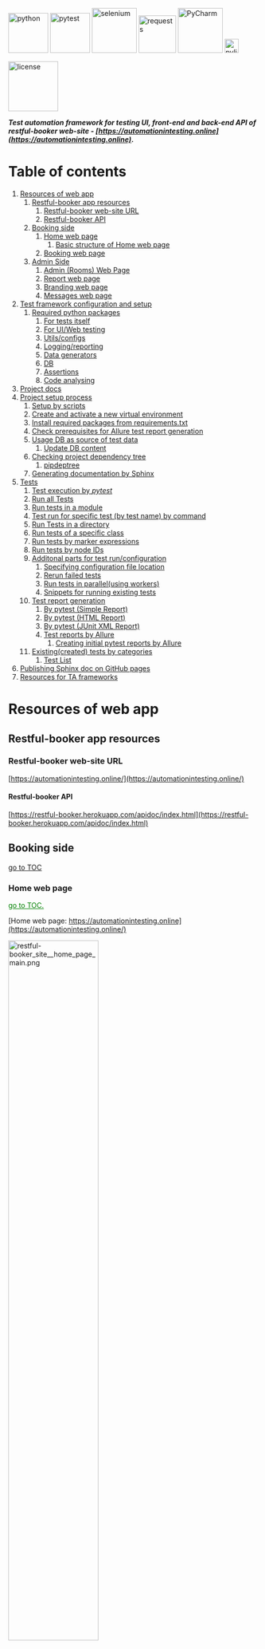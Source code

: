 <!-- Header Section -->
<p align="left">
  <img alt="python" src="https://img.shields.io/badge/python-3670A0?style=for-the-badge&logo=python&logoColor=ffdd54" width="80"/>
  <img alt="pytest" src="https://img.shields.io/badge/py-test-blue?logo=pytest" width="80"/>
  <img alt="selenium" src="https://img.shields.io/badge/-selenium-%43B02A?style=for-the-badge&logo=selenium&logoColor=white" width="90"/>
  <img alt="requests" src="https://img.shields.io/badge/-requests-%43B02A?style=for-the-badge&logo=requests&logoColor=white" width="75"/>
  <img alt="PyCharm" src="https://img.shields.io/badge/pycharm-143?style=for-the-badge&logo=pycharm&logoColor=black&color=black&labelColor=green" width="90"/>
  <img alt="pylint" src="https://raw.githubusercontent.com/pylint-dev/pylint/main/doc/logo.png" width="28"/>
</p>
<p>
  <img alt="license" src="https://img.shields.io/badge/license-MIT-yellow?style=for-the-badge" width="100"/>
</p>


**_Test automation framework for testing UI, front-end and  back-end API of restful-booker web-site - [https://automationintesting.online](https://automationintesting.online)_.**

# Table of contents <div id="toc"></div>
1. [Resources of web app](#resources-of-web-app)
   1. [Restful-booker app resources](#restful-booker-app-resources)
      1. [Restful-booker web-site URL](#restful-booker-web-site-url)
      2. [Restful-booker API](#restful-booker-api)
   2. [Booking side](#booking-side)
      1. [Home web page](#home-web-page)
         1. [Basic structure of Home web page](#basic-structure-of-home-web-page)
      2. [Booking web page](#booking-web-page)
   3. [Admin Side](#admin-side)
      1. [Admin (Rooms) Web Page](#admin-rooms-web-page)
      2. [Report web page](#report-web-page)
      3. [Branding web page](#branding-web-page)
      4. [Messages web page](#messages-web-page)
2. [Test framework configuration and setup](#test-framework-configuration-and-setup)
   1. [Required python packages](#required-python-packages)
      1. [For tests itself](#for-tests-itself)
      2. [For UI/Web testing](#for-uiweb-testing)
      3. [Utils/configs](#utilsconfigs)
      4. [Logging/reporting](#loggingreporting)
      5. [Data generators](#data-generators)
      6. [DB](#db)
      7. [Assertions](#assertions)
      8. [Code analysing](#code-analysing)
3. [Project docs](#project-docs) 
4. [Project setup process](#project-setup-process)
   1. [Setup by scripts](#1-setup-by-scripts) 
   2. [Create and activate a new virtual environment](#2-create-and-activate-a-new-virtual-environment)
   3. [Install required packages from requirements.txt](#3-install-required-packages-from-requirementstxt)
   4. [Check prerequisites for Allure test report generation](#4-check-prerequisites-for-allure-test-report-generation)
   5. [Usage DB as source of test data](#5-usage-db-as-source-of-test-data)
      1.  [Update DB content](#1-update-db-content)
   6. [Checking project dependency tree](#6-checking-project-dependency-tree)
      1. [pipdeptree](#pipdeptree)
   6. [Generating documentation by Sphinx](#generating-documentation-by-sphinx) 
5. [Tests](#tests) 
   1.  [Test execution by _pytest_](#test-execution-by-_pytest_)
      1. [Run all Tests](#run-all-tests)
      2. [Run tests in a module](#run-tests-in-a-module)
      3. [Test run for specific test (by test name) by command](#test-run-for-specific-test-by-test-name-by-command)
      4. [ Run Tests in a directory](#run-tests-in-a-directory)
      6. [Run tests of a specific class](#run-tests-of-a-specific-class)
      7. [Run tests by marker expressions](#run-tests-by-marker-expressions)
      5. [Run tests by node IDs](#run-tests-by-node-ids)
      8. [Additonal parts for test run/configuration](#additional-parts-for-test-runconfiguration)
         1. [Specifying configuration file location](#specifying-configuration-file-location)
         2. [Rerun failed tests](#rerun-failed-tests)
         3. [Run tests in parallel(using workers)](#run-tests-in-parallelusing-workers)
         4. [Snippets for running existing tests](#snippets-for-running-existing-tests)
      9. [Test report generation](#test-report-generation)
         1. [By pytest (Simple Report)](#by-pytest-simple-report)
         2. [By pytest (HTML Report)](#by-pytest-html-report)
         3. [By pytest (JUnit XML Report)](#by-pytest-junit-xml-report)
         4. [Test reports by Allure](#test-reports-by-allure)
            1. [Creating initial pytest reports by Allure](#creating-initial-pytest-reports-by-allure-)
   2. [Existing(created) tests by categories](#existingcreated-tests-by-categories)
      1. [Test List](#test-list)
6. [Publishing Sphinx doc on GitHub pages](#publishing-sphinx-doc-on-github-pages)
7. [Resources for TA frameworks](#resources-for-ta-frameworks)


# Resources of web app
## Restful-booker app resources

### Restful-booker web-site URL
[https://automationintesting.online/](https://automationintesting.online/)

#### Restful-booker API
[https://restful-booker.herokuapp.com/apidoc/index.html](https://restful-booker.herokuapp.com/apidoc/index.html)

## Booking side

[go to TOC](#table-of-contents)

### Home web page

<a href="#toc" style="color: green;">go to TOC.</a>

[Home web page: https://automationintesting.online](https://automationintesting.online/)

<img src="../../project_related_data\pic\restful-booker_site__home_page_main.png" alt="restful-booker_site__home_page_main.png" style="width:60%;">

#### Basic structure of home web page

    ```
        logo(picture)
            welcome_text
        rooms_section
            room_section
                hotel_picture
                hotel_room_description
                    hotel_room_description_header
                        hotel_room_type
                        hotel_room_wheelchair_option
                    hotel_room_description_title
                    hotel_room_options
                        hotel_room_option_wifi
                        hotel_room_option_refreshments
                        hotel_room_option_tv
                        hotel_room_option_safe
                        hotel_room_option_radio
                        hotel_room_option_views
                    hotel_room_booking_button
                booker_contact_form
                    name_input_form
                    email_input_form
                    phone_input_form
                    subject_input_form
                    message_input_form
                    submit_button_on_contact_form
                    alert_booker_form
                hotel_contact_details_field
                map_picture
                footer_panel
                    site_owner_info
                    cookie_policy_link
                    privacy_policy_link
                    admin_panel_link
    ```

## Booking web page

<a href="#toc" style="color: green;">go to TOC.</a>

[Booking web page: https://automationintesting.online](https://automationintesting.online/)

Same URL as for Home page but with additional components on the page

<img src="../../project_related_data\pic\restful-booker_site__book_this_room_page.png" alt="restful-booker_site__home_page_main.png" style="width:60%;">

## Admin side

### Admin (Rooms) web page

<a href="#toc" style="color: green;">go to TOC.</a>

[Home web page: https://automationintesting.online/#/admin/](https://automationintesting.online/#/admin/)

<img src="../../project_related_data\pic\restful-booker_site__admin-room_page.png" alt="restful-booker_site__admin-room_page.png" style="width:70%;">

### Report web page

<a href="#toc" style="color: green;">go to TOC.</a>

[Report web page: https://automationintesting.online/#/admin/report](https://automationintesting.online/#/admin/)

<img src="../../project_related_data\pic\restful-booker_site__report_page.png" alt="restful-booker_site__report_page.png" style="width:70%;">

### Branding web page

<a href="#toc" style="color: green;">go to TOC.</a>

[Branding web page: https://automationintesting.online/#/admin/branding](https://automationintesting.online/#/admin/)

<img src="../../project_related_data\pic\restful-booker_site__branding_page.png" alt="restful-booker_site__branding_page.png" style="width:70%;">

### Messages web page

<a href="#toc" style="color: green;">go to TOC.</a>

[Messages web page: https://automationintesting.online/#/admin/messages](https://automationintesting.online/#/admin/messages)

<img src="../../project_related_data\pic\restful-booker_site__messages_page.png" alt="restful-booker_site__messages_page.png" style="width:70%;">

# Test framework configuration and setup

## Required python packages

<a href="#toc" style="color: green;">go to TOC.</a>

In this project used 'pip-tools' and approach to use high-level dependency tree. Main required packages presented in `requirements.in`. All used Python packages for the current project are generates in `requirements.txt`

Below is the list of main packages with references

### For tests itself

<a href="#toc" style="color: green;">go to TOC.</a>
* **pytest**
    * pypi.org docs: [https://pypi.org/project/pytest/](https://pypi.org/project/pytest/)
    * related info: [https://docs.pytest.org/en/latest/](https://docs.pytest.org/en/latest/) 
    ```bash
    pip install pytest
    ```

* **hypothesis**
    * pypi.org docs: [https://pypi.org/project/hypothesis/](https://pypi.org/project/hypothesis/)
    * related info: [https://hypothesis.works/](https://hypothesis.works/)
    ```bash
    pip install hypothesis
    ```

### For ui/web testing

[go to TOC](#toc)

* **selenium**
    * pypi.org docs: [https://pypi.org/project/selenium/](https://pypi.org/project/selenium/)
    * related info: [https://selenium-python.readthedocs.io/](https://selenium-python.readthedocs.io/) 
    ```bash
    pip install selenium
    ```

* **webdriver-manager**
    * pypi.org docs: [https://pypi.org/project/webdriver-manager/](https://pypi.org/project/webdriver-manager/)
    * related info: [https://github.com/bonigarcia/webdrivermanager](https://github.com/bonigarcia/webdrivermanager) 
    ```
    pip install webdriver-manager
    ```

### Utils/configs

[go to TOC](#toc)

* **mypy**
    * pypi.org docs: [https://pypi.org/project/mypy/](https://pypi.org/project/mypy/)
    * related info: [https://mypy-lang.org/](https://mypy-lang.org/)
    ```bash
    pip install mypy
    ```

* **python-dotenv**
    * pypi.org docs: [https://pypi.org/project/dotenv/](https://pypi.org/project/dotenv/)
    * related info: [https://www.dotenv.org/docs/languages/python](https://www.dotenv.org/docs/languages/python)
    ```bash
    pip install python-dotenv
    ```

* **pyyaml**
    * pypi.org docs: [https://pypi.org/project/PyYAML/](https://pypi.org/project/PyYAML/)
    * related info: [https://pyyaml.org/](https://pyyaml.org/)
    ```bash
    pip install pyyaml
    ```

* **configParser**
    * pypi.org docs: [https://pypi.org/project/configparser/](https://pypi.org/project/configparser/)
    * related info: [https://docs.python.org/3/library/configparser.html](https://docs.python.org/3/library/configparser.html)
    ```bash
    pip install configparser
    ```

* **openpyxl**
    * pypi.org docs: [https://pypi.org/project/openpyxl/](https://pypi.org/project/openpyxl/)
    * related info: [https://openpyxl.readthedocs.io/en/stable/](https://openpyxl.readthedocs.io/en/stable/)
    ```bash
    pip install openpyxl
    ```

* **pyreverse**
    * pypi.org docs: [https://pypi.org/project/pyreverse/](https://pypi.org/project/pyreverse/)
    * related info:  [https://pylint.readthedocs.io/en/latest/pyreverse.html](https://pylint.readthedocs.io/en/latest/pyreverse.html) 
  
    Pyreverse has now been integrated to pylint : [http://pypi.python.org/pypi/pylint/](http://pypi.python.org/pypi/pylint/)
    

* **pipdeptree**
    * pypi.org docs: [https://pypi.org/project/pipdeptree/](https://pypi.org/project/pipdeptree/)
    * related info: [https://github.com/tox-dev/pipdeptree](https://github.com/tox-dev/pipdeptree)
    
    ```bash
    pip install pipdeptree
    ```

* **invoke**

    Invoke is a Python (2.7 and 3.4+) library for managing shell-oriented subprocesses and organizing executable Python code into CLI-invokable tasks. It draws inspiration from various sources (make/rake, Fabric 1.x, etc) to arrive at a powerful & clean feature set.
    * pypi.org docs: https://pypi.org/project/invoke/
    * related info: https://www.pyinvoke.org/
    
    ```bash
    pip install invoke
    ```
  
* **tox**

  tox aims to automate and standardize testing in Python. It is part of a larger vision of easing the packaging, testing and release process of Python software (alongside pytest and devpi).
  
    * pypi.org docs: https://pypi.org/project/tox/
    * related info: https://tox.wiki/en/latest/?badge=latest
    
    ```bash
    pip install tox
    ```

### Logging/reporting

* **allure**
    * pypi.org docs: [https://pypi.org/project/allure-pytest/](https://pypi.org/project/allure-pytest/)
    * related info: [https://allurereport.org/docs/pytest/](https://allurereport.org/docs/pytest/)
    ```bash
    pip install allure-pytest
    ```

* **pytest-html**
    * pypi.org docs: [https://pypi.org/project/pytest-html/](https://pypi.org/project/pytest-html/)
    * related info: [https://pytest-html.readthedocs.io/en/latest/](https://pytest-html.readthedocs.io/en/latest/)
    ```bash
    pip install pytest-html
    ```

* **loguru**
    * pypi.org docs: [https://pypi.org/project/loguru/](https://pypi.org/project/loguru/)
    * related info: [https://loguru.readthedocs.io/](https://loguru.readthedocs.io/) 
    ```bash
    pip install loguru
    ```

### Data generators

[go to TOC](#toc)

* **wonderwords**
    * pypi.org docs: [https://pypi.org/project/wonderwords/](https://pypi.org/project/wonderwords/)
    * related info: [https://loguru.readthedocs.io/](https://loguru.readthedocs.io/)
    ```bash
    pip install wonderwords
    ```

* **Faker**
    * pypi.org docs: [https://pypi.org/project/Faker/](https://pypi.org/project/Faker/)
    * related info: [http://faker.rtfd.org/](http://faker.rtfd.org/)
    ```bash
    pip install Faker
    ```

### DB
* **mysql-connector-python**
    * pypi.org docs: [https://pypi.org/project/mysql-connector-python/](https://pypi.org/project/mysql-connector-python/)
    * related info: [https://dev.mysql.com/doc/connector-python/en/](https://dev.mysql.com/doc/connector-python/en/)
    ```bash
    pip install mysql-connector-python
    ```

### Assertions

[go to TOC](#toc)

* **PyHamcrest**
    * pypi.org docs: [https://pypi.org/project/PyHamcrest/](https://pypi.org/project/PyHamcrest/)
    * related info: [https://pyhamcrest.readthedocs.io/](https://pyhamcrest.readthedocs.io/)
    ```bash
    pip install PyHamcrest
    ```

* **regex**
    * pypi.org docs: [https://pypi.org/project/regex/](https://pypi.org/project/regex/)
    * related info: [https://github.com/mrabarnett/mrab-regex](https://github.com/mrabarnett/mrab-regex)
    ```bash
    pip install regex
    ```

### Code analysing

* **pylint**
    * pypi.org docs: [https://pypi.org/project/pylint/](https://pypi.org/project/pylint/)
    * related info: [https://github.com/pylint-dev/pylint](https://github.com/pylint-dev/pylint)
    ```bash
    pip install pylint
    ```
    
    Generate a default configuration file for the Pylint code analyzer by 
    ```bash
    pylint --generate-rcfile > pylint.rc
    ```

# Project docs
This project contains generated documentation by Sphinx
All documentation you can find  by opening [index.html](docs/build/index.html) in the browser or check [ta_framework_ui_api.pdf](docs/pdf_docs/ta_framework_ui_api.pdf)
Sphinx setup and generating process described [here](#generating-documentation-by-sphinx)

# Project setup process
<a href="#toc" style="color: green;">go to TOC.</a>

## 1. Setup by scripts
By default, you can use file: 
1. `setup_env.bat` for Windows-based machine or 
2. `setup_env.sh` UNIX-based
for validating python version, installing all packages required for running current project.
Otherwise, you can manually install everything using described steps below or fix some issues that appears while project was configured via scripted file.  

## 2. Create and activate a new virtual environment:
<a href="#toc" style="color: green;">go to TOC.</a>

- **_Create virtual environment._**\
  Script below is creating environment with name 'env'.\
  If you want to create environment with unique name, please replace the env name using your env name in script\
  _python -m {here_is_your_venv_name} ../env_

  Working script for creating venv with name 'venv' is below:
    ```
    python -m venv ../env
    ```
  
  then activate it
    * for unix-based
  ```
  source ../venv/bin/activate
  ```
    * for windows
  ```
  .\.venv\Scripts\Activate
  ```

  If you like to have different name for the environment
  ```
  python -m venv {venv_for_project}   
  ```

  and then

  ```
  source {venv_for_project}/Scripts/activate
  ```

**_For deactivating created env use command_**
*
    ```shell
    deactivate
    ```


## 3. Install required packages from requirements.txt
<a href="#toc" style="color: green;">go to TOC.</a>

```shell
pip install -r requirements.txt
```

If **_requirements.txt_** file is missing request, or you have different configuration of the project after installation, please check generate new  _requirements.txt_ file using command 

```shell
pip-compile requirements.in
```
Created `requirements.txt` file will have all dependency for the project.

In case if you are using 'pip-tools' do next steps, 
1. check `requirements.in` content for preventing conflicts with existing(venv/global) configurations. 
2. compile requirements.txt by

```shell
pip-compile requirements.in
```

3. install dependencies by

```shell
pip install -r requirements.txt  
```

## 4. Check prerequisites for Allure test report generation

<a href="#toc" style="color: green;">go to TOC.</a>

1. Check your system on installed and available :
   * JAVA
     ```shell
     java -version
     ```

   * Node.js
     ```shell
     node -v
     ```

     If programs are missing install them using info below

2. Install Java 3
    * Download Java 3 [HERE](https://nodejs.org/en/download/package-manager)

3. Install Node.js
    * Download Node.js [HERE](https://nodejs.org/en/download/package-manager)

4. In command prompt, run the below command
    ```shell
    npm install -g allure-commandline

5. Add _npm_ and _allure-commandline_ to system path
    ```shell
    %AppData\Roaming\npm
    ```
    %AppData\Roaming\npm\node_modules\allure-commandline\bin
   
6. Check that system can have access to allure by
    ```shell
    allure --version
    ```

7. Install allure-pytest
    ```shell
   pip install allure-pytest
    ```
   or from your IDE

## 5. Usage DB as source of test data

<a href="#toc" style="color: green;">go to TOC.</a>

In case if your test data is stored in DB or external files, check the project configuration and adjust test data
manually.

### 1. Update DB content

<a href="#toc" style="color: green;">go to TOC.</a>

If you are using data from DB generate data based on your testing model or paste it manually
preferable to use pip install mysql-connector-python
 
 
## 6. Checking project dependency tree
### pipdeptree
Basic Dependency Tree
```shell
pipdeptree
```
Dependency Tree in JSON Format
```shell
pipdeptree --json
```
Dependency Tree with Outdated Packages
```shell
pipdeptree --outdated
```
Dependency Tree for a Specific Package
```shell
pipdeptree -p <package_name>
```
Generate a Text Report and Save to File
```shell
pipdeptree > resources/project_dependencies.txt
```
Visualize Dependency Tree with Graphviz first install graphviz:
```shell
pip install graphviz
```
then generate a graphical representation:
```shell
pipdeptree --graph-output png > resources/project_dependencies.png
```
## Documentation

## Pydocstyle
To check your code for missing docstrings for current project selected pydocstyle.

```bash
pydocstyle core
````
### 3. **Check an Entire Directory**

To check all Python files in a specific directory, you can run:

bash
`pydocstyle path/to/your_directory/`

### 4. **Check with Specific Conventions**

You can specify the docstring conventions you want to enforce using the `--convention` flag. The available conventions are:

- `google`
- `numpy`
- `pep257`

For example, to check using the Google style:

bash
`pydocstyle --convention=google path/to/your_directory/`

### 5. **Ignore Specific Errors**

If you want to ignore certain error codes, you can use the `--ignore` option followed by the error codes (comma-separated). For example, to ignore error code D103 (missing docstring in public function):

bash
`pydocstyle --ignore=D103 path/to/your_directory/`

### 6. **Output Format**

You can change the output format using the `--format` option. The default format is a simple text output, but you can change it to `json` for easier parsing:

bash
`pydocstyle --format=json path/to/your_directory/`

### 7. **Verbose Mode**

To see more detailed output, you can run `pydocstyle` in verbose mode:

bash
`pydocstyle --verbose path/to/your_directory/`

### 8. **Checking a Specific File or Line**

You can check a specific line in a file by appending the line number to the file path. For example, to check line 42 of `your_file.py`:

bash
`pydocstyle path/to/your_file.py:42`

### 9. **Show Available Error Codes**

To see a list of all available error codes and their meanings, use the `--help` option:

bash
`pydocstyle --help`

### Summary of Commands

- **Check a specific file**:
    
    ```bash
    pydocstyle path/to/your_file.py
    ```
    
- **Check an entire directory**:
    
    ```bash
    pydocstyle path/to/your_directory/
    ```
    
- **Specify conventions**:
    
    ```bash
    pydocstyle --convention=google path/to/your_directory/
    ```
    
- **Ignore specific errors**:
    
    ```bash
    pydocstyle --ignore=D103 path/to/your_directory/
    ```
    
- **Output in JSON format**:
    
    ```bash
    pydocstyle --format=json path/to/your_directory/
    ```

### Generating documentation by Sphinx
1. Install Sphinx in your project environment:

```bash
pip install sphinx
```

2. Set Up Sphinx in Your Project
	**!!! IMPORTANT** 
    For more convenient usage of project structure to better create separate folder where will be stored all documentation and related Sphinx config files and folder. \
    For this project was created new folder `docs` and from that place all Sphinx related command should be executed.
    After navigation to the `docs` directory, run:
    ```bash
    sphinx-quickstart
    ```
This command will guide you through setting up Sphinx by asking several configuration questions.

Typical responses:
* **Separate source and build directories**: Yes
* **Project name**: [Your project name]
* **Author name**: [Your name]
* **Project version**: [Your project version]
* **Project language**: [en]

    This will generate\
        1. `source/` directory with a default `conf.py` file for configuration and some starter `.rst` (reStructuredText) files.\
        2.  `build/` directory (will be empty). It's default directory that will have all project related data if you will not use any different name for collecting generated Sphinx docs (pdf, html... etc).  
          It can be deleted or renamed if you want to have separate places for different types of generated docs. For this project will be generated documentation in HTML and PDF formats. Below you will find scripts and instructions for generating documents in PDF and HTML format using different Sphinx extensions. 
        3. make.bat - default script file for generating docs on Windows OS
        4. Makefile - default script file for generating docs on UNIX base OS


3. Configure conf.py
Edit the generated [conf.py](docs/source/conf.py) file located in the source/ directory to customize your documentation. Key configurations to include:

	* **_Extensions_**: Enable useful Sphinx extensions, such as autodoc for auto-generating documentation from your Python docstrings:

    ```python
    extensions = [
        'sphinx.ext.autodoc',
        'sphinx.ext.napoleon',  # For Google-style or NumPy-style docstrings
    ]
    ```
* **_Paths_**: Set the path for your Python modules to be included in the docs:

    ```python
    import os
    import sys
    sys.path.insert(0, os.path.abspath('../..'))
    ```
* **_HTML Theme_**: You can set the theme for your HTML documentation (default is alabaster):
    ```python
    html_theme = 'sphinx_rtd_theme'  # Example: ReadTheDocs theme
    ```
* **Source file suffix***: Define which file extensions to look for:

    ```python
    source_suffix = ['.rst', '.md']
    ```
4. Install related to chosen Sphinx extensions packages. 
   1. For 'sphinx_rtd_theme' theme execute

       ```bash
       pip install sphinx_rtd_theme
       ```
   2. For 'myst_parser' theme execute

       ```bash
       pip install myst_parser
       ```

   3. For 'rst2pdf' theme execute

       ```bash
       pip install rst2pdf
       ```


4. Document Your Code.

5. Generate reStructuredText (.rst) Files
To automatically generate `.rst` files from your Python code, use sphinx-apidoc. 
This will generate a `source/` directory with .rst files that describe your modules and classes:

    ```bash
    sphinx-apidoc -o source/ path/to/your/module
    ```
   **!!! IMPORTANT**\
   For the current project all Sphinx documentation is stored in `docs` folder and script below should be executed from the project root folder

    ```bash
    sphinx-apidoc -o docs/source .
    ```

6. Build HTML Documentation

    **!!! IMPORTANT**\
    **For the current project script below should be executed from the project root folder.**\
    Once your `.rst` files are in place and `conf.py` is configured, you can build the HTML documentation:
    
   * on Windows OS 
     ```bash
     sphinx-build -b html docs/source/ docs/html_docs/
     ```
     where **_html_docs_** - custom defined name for storing generated html docs.
    
       If errors appears after generating docs try to clear the cached build.\
       Clear the `build/` directory by deleting it or running: 
       
        ```bash
        sphinx-build -b html -E source/ html_docs/
        ````
        The -E flag forces Sphinx to rebuild everything from scratch, avoiding potential caching issues.
    
   * on UNIX
       ```bash
       make html
       ```
     This command will generate the HTML files inside the build/html/ directory. Open the `index.html` file in your browser to view your documentation.
    
7. Build PDF Documentation
 
* on Windows OS 
    ```bash
    sphinx-build -b pdf source/ pdf_docs/
    ```


8. View Documentation

Navigate to the build/html/ directory and open index.html in your browser to view your generated documentation.

Additional Configurations (Optional)
Include Markdown files: If you want to include .md files, ensure the myst_parser is installed and enabled:

```bash
	pip install myst-parser
```

Then add it to `conf.py`:

```python
	extensions = ['myst_parser']
```
Customizing Themes: You can install additional Sphinx themes by running pip install <theme-name> and configuring html_theme in `conf.py`.

# Tests

<a href="#toc" style="color: green;">go to TOC.</a>

More information about test runs by pytest you can
find [here](https://pytest-with-eric.com/introduction/pytest-run-single-test/)

## Test execution by _pytest_

<a href="#toc" style="color: green;">go to TOC.</a>

All tests are located in **_tests_** folder

### Run all Tests

<a href="#toc" style="color: green;">go to TOC.</a>

To run all the tests from the root directory, you can use the following command:
```shell 
python pytest
```
or just
```shell
pytest
```

You can add the -v flag to get more verbose output:

```shell 
python pytest -v
```

![python_pytest_verbose.png](../../project_related_data/pic/python_pytest_verbose.png)

You can enable live console logging using the pytest -s command too.

### Run tests in a module

<a href="#toc" style="color: green;">go to TOC.</a>

To run all tests in a specific file (module), use the following command:

`pytest tests/unit/test_functions.py`

### Test run for specific test (by test name) by command

<a href="#toc" style="color: green;">go to TOC.</a>

Use the `-k` option followed by the name of the test function or method you want to run

`python -k {some_test}}` e.g. `python -k test_dummy_test.py`

### Run tests in a directory

<a href="#toc" style="color: green;">go to TOC.</a>

Perhaps you may decide to split your tests by unit, integration, end-to-end, performance, regression and so on.\
If you need an overview of the various types of testing for your Python applications, this article on the types of\
software testing is a good introduction.\
In these cases it’s helpful to run tests within a specific directory, and you can use:

```
pytest {path_to_the_folder_with_test}
```

e.g.

```shell
pytest tests/dummy_tests
```

### Run tests by node IDs

<a href="#toc" style="color: green;">go to TOC.</a>

To run a specific test, you can use the test’s node ID, which is essentially its path in the syntax:\
`{filename.py}::{test_function_name}.`\
For example, to run the test_add_negative_numbers function in the test_functions.py file, you can use the following
command:

```shell
pytest  test/dummy_tests/test_functions.py::test_add_positive_numbers
```

This runs the **_test_add_positive_numbers_** test in the test_functions.py file.

### Run tests of a specific class

<a href="#toc" style="color: green;">go to TOC.</a>

You can also run all tests in a specific class. To do this, you use the :: operator followed by the class name.\
For example, to run all tests in the RegressionTests class, you can use the following command:

`pytest test/dummy_tests/test_functions.py::TestsUnit`

### Run tests by marker expressions

<a href="#toc" style="color: green;">go to TOC.</a>

By using markers, you can run specific groups of tests, exclude tests, and prioritize tests. This can help you to write
better tests and to get more value from your test suite.

We’ve covered several kinds of markers in the articles on Pytest Timeout, Pytest Skip Tests and Pytes Asyncio.

In Pytest, you can assign markers to your test functions using the @pytest.mark decorator. You can then use these
markers to run specific tests.

This is especially useful when you have different types of tests, such as fast and slow tests, and you want to run them
selectively.

Example of pytest written with markers presented below
```
@pytest.mark.unit
def test_one():
    result_of_doing = do_something()
    assert result_of_doing ==1
```
To run tests based on marker expressions, you use the -m flag followed by the marker name.

```
[pytest]
markers =
    unit : unit tests
    end_to_end  : end to end tests
    skip : slow tests`
```
command is 

```
pytest -m unit
```

In case if ini file located not in the root directory marker should be passed via flag `-c` and valid configured path to
the ini file

## Additional parts for test run/configuration
### Specifying configuration file location

<a href="#toc" style="color: green;">go to TOC.</a>

The -c option allows you to specify the path to your pytest.ini file directly.

`pytest -c path/to/your/pytest.ini`\
example of usage for current project is ```pytest -c config/pytest.ini -m unit```

Better to set the PYTEST_ADDOPTS environment variable to include the config file path:

`export PYTEST_ADDOPTS="-c config/pytest.ini"`

### Rerun failed tests
Rerun for failed tests work after installation of `pytest-rerunfailures` 

```shell
pip install pytest-rerunfailures
```
Check version of `pytest-rerunfailures`
```shell
pytest-rerunfailures --version
```

```shell
pytest --reruns 3 --alluredir="resources/project_test_reports/allure_reports
```
or in paralel
```shell
pytest  -n 10 --reruns 3 --alluredir="resources/project_test_reports/allure_reports"
```
_Full Command Breakdown_

`-n 10`: Runs tests in parallel using 10 worker processes.

`--reruns 3`: Reruns any failed tests up to 3 times.

`--alluredir="resources/project_test_reports/allure_reports"`: Specifies the directory to store Allure reports.

### Run tests in parallel(using workers)

**_Installing Required Plugins_**

Make sure you have the required plugins installed:
* for parallel test execution`pytest-xdist`

```shell
pytest -n 3 
```
_-n 4_: Runs tests in parallel using 4 worker processes.


### Snippets for running existing tests

<a href="#toc" style="color: green;">go to TOC.</a>

1. Test for checking home page (not a booking view)

```shell
pytest test/web_app_tests/test_login_page.py::test_check_main_section_of_home_page
```

## Test report generation

<a href="#toc" style="color: green;">go to TOC.</a>

### By pytest (Simple Report)
Simple pytest report generation in html format is possible by executing command

Short Traceback:

```shell
pytest --tb=short
```
Long Traceback (default):
```shell
pytest --tb=long
```

No Traceback (only show test results):
```shell
pytest --tb=short --disable-warnings
```

### By pytest (HTML Report)
```shell
pytest --html=resources/project_test_reports/pytest_reports/pytest_general_test_report.html
```
using workers
```shell
pytest -n 10 --html=resources/project_test_reports/pytest_html_reports/pytest_html_general_test_report.html
```

### By pytest (JUnit XML Report)
```shell
pytest --junitxml=resources/project_test_reports/pytest_junit_xml_reports/pytest_junit_xml_general_test_report.xml
```

### Test reports by Allure
<a href="#toc" style="color: green;">go to TOC.</a>

#### Creating initial pytest reports by Allure 
<a href="#toc" style="color: green;">go to TOC.</a>
For generating Allure reports on the tests performed, you must first execute tests by pytest.
You need specify a path for the test results directory in the --alluredir command-line argument when running your tests.

```shell
pytest --alluredir="resources/test_report/allure_reports"
```
If any any error appears 
* Check that the system statisfy Allure requirements.
* Confirm that all components installed, report folder is created.
 need to specify execution tests by pytests with specific output format. 

When test execution completed , Allure reports generation starts after executing
```
allure serve {path_to_report_folder}
```

Example of command execution:
```
(.venv) {project_dir_path} allure serve "resources/allure_reports"
```
command that is applicable for the current project configuration is
```shell
allure serve "resources/test_report/allure_reports"
```

After successful execution of command allure starts server and provide server URL for checking allure report in the browser.


## Existing(created) tests by categories
<a href="#toc" style="color: green;">go to TOC.</a>

### Test List
List of existing tests for the current project is possible to generate by executing python script [make_list_of_tests.py](utilities/make_list_of_tests.py).
Result will be presented in the [list_of_all_project_tests.md](resources/list_of_all_project_tests.md). \
All tests are grouping by categories. \
IMPORTANT!!!
If you did any changes, please validate path to the test dir in the [make_list_of_tests.py](utilities/make_list_of_tests.py) 


# Publishing Sphinx doc on GitHub pages
<a href="#toc" style="color: green;">go to TOC.</a>


1. Generate Sphinx HTML Docs (If docs were not created, see
   section [Generating documentation by Sphinx](#generating-documentation-by-sphinx))
2. Create a Separate Branch for Documentation (Optional but Recommended):
    * You can store the generated documentation in a dedicated branch, such as gh-pages, to keep it separate from your
      main project code
      ```bash
      git checkout --orphan gh-pages
      git rm -rf .
      ```
   * Add the generated HTML files: 
     ```bash
     cp -R docs/_build/html/* .
     git add .
     git commit -m "Publish Sphinx docs"
     git push origin gh-pages
     ```
3. Set Up GitHub Pages:
   * Go to your repository settings on GitHub.
   * Under Pages, select the branch (e.g., `gh-pages`) and folder (e.g., `/root` or `/docs`) where your documentation is stored.
    * Save the settings, and GitHub will publish your documentation at a URL like: 
    ```shell
    https://<username>.github.io/<repository-name>/
    ```
4. Automate Documentation Updates (Optional):
Use a CI/CD pipeline (e.g., GitHub Actions) to regenerate and deploy the docs whenever you push updates to your repository. 
Here's an example workflow:

5. _Latest working config is below_
```yaml
name: Deploy Sphinx Docs on GitHub pages

on:
  push:
    branches:
      - master  # Change to your default branch

jobs:
  deploy:
    runs-on: ubuntu-latest
    steps:
      - name: Checkout code
        uses: actions/checkout@v3

      - name: Set up Python
        uses: actions/setup-python@v4
        with:
          python-version: '3.9'

      # This step is skipped since you don't need to install dependencies
      # - name: Install dependencies
      #   run: |
      #     pip install sphinx
      #     pip install -r docs/requirements.txt

      - name: Build documentation
        run: sphinx-build docs docs/_build/html_docs

      - name: Deploy to GitHub Pages
        uses: peaceiris/actions-gh-pages@v3
        with:
          github_token: ${{ secrets.GITHUB_TOKEN }}
          publish_dir: docs/_build/html_docs

```
This config also published only README.MD
```yaml
name: Deploy Sphinx Docs on GitHub pages

on:
  push:
    branches:
      - master  # Change to your default branch

jobs:
  deploy:
    runs-on: ubuntu-latest
    steps:
      - name: Checkout code
        uses: actions/checkout@v3

      - name: Set up Python
        uses: actions/setup-python@v4
        with:
          python-version: '3.9'

      - name: Install dependencies
        run: |
          pip install sphinx
          pip install -r docs/requirements.txt

      - name: Build documentation
        run: sphinx-build docs docs/_build/html_docs

      - name: Deploy to GitHub Pages
        uses: peaceiris/actions-gh-pages@v3
        with:
          github_token: ${{ secrets.GITHUB_TOKEN }}
          publish_dir: docs/_build/html_docs
```

_GitHib workflow config that just render README.MD file and not shows exact Sphinx docs is below_ 
```yaml
name: Deploy Sphinx Docs

on:
  push:
    branches:
      - master  # Trigger on pushes to the main branch

jobs:
  deploy:
    runs-on: ubuntu-latest

    steps:
      - name: Checkout repository
        uses: actions/checkout@v3

      - name: Set up Python
        uses: actions/setup-python@v4
        with:
          python-version: '3.9'

      - name: Install dependencies
        run: |
          pip install -r requirements.txt
          pip install sphinx

      - name: Build Sphinx documentation
        run: sphinx-build docs docs/_build/html_docs

      - name: Deploy to GitHub Pages
        uses: peaceiris/actions-gh-pages@v3
        with:
          github_token: ${{ secrets.GITHUB_TOKEN }}
          publish_dir: docs/_build/html_docs
```

# Resources for TA frameworks

<a href="#toc" style="color: green;">go to TOC.</a>

- [Contact List App - web app for pure API testing](https://thinking-tester-contact-list.herokuapp.com/)
    - was available at 18 June 2024
- Web apps for testing
  - [OrangeHRM web app](https://opensource-demo.orangehrmlive.com/)
  - [httpbin.org - web app](https://httpbin.org/#/)
      - was available at 18 June 2024
      - the developer - [Website](https://kennethreitz.org/)
      - A simple HTTP Request & Response Service.
      - Run locally: `$ docker run -p 80:80 kennethreitz/httpbin`
      - [HTML form](https://httpbin.org/forms/post) that posts to `/post /forms/post`
      - was available at 18 June 2024
  - [tutorialsninja.com - web app](https://tutorialsninja.com/demo/)
      - was available at 18 June 2024